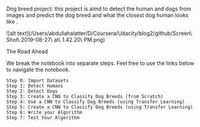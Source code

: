 Dog breed project: this project is aimd to detect the human and dogs from images and predict the dog breed and what the closest dog human looks like .


![alt text](/Users/abdullahalatter/D/Coursera/Udacity/blog2/github/Screen\ Shot\ 2019-08-27\ at\ 1.42.20\ PM.png)


The Road Ahead

We break the notebook into separate steps. Feel free to use the links below to navigate the notebook.

    Step 0: Import Datasets
    Step 1: Detect Humans
    Step 2: Detect Dogs
    Step 3: Create a CNN to Classify Dog Breeds (from Scratch)
    Step 4: Use a CNN to Classify Dog Breeds (using Transfer Learning)
    Step 5: Create a CNN to Classify Dog Breeds (using Transfer Learning)
    Step 6: Write your Algorithm
    Step 7: Test Your Algorithm



